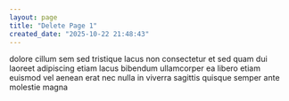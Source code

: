 ```yaml
---
layout: page
title: "Delete Page 1"
created_date: "2025-10-22 21:48:43"
---
```


dolore cillum sem sed tristique lacus non consectetur et sed quam dui laoreet adipiscing etiam lacus bibendum ullamcorper ea libero etiam euismod vel aenean erat nec nulla in viverra sagittis quisque semper ante molestie magna 
